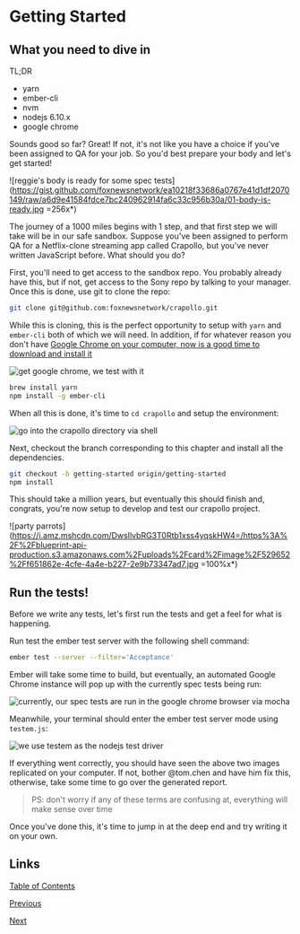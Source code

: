 # Getting Started
## What you need to dive in

TL;DR

- yarn
- ember-cli
- nvm
- nodejs 6.10.x
- google chrome

Sounds good so far? Great! If not, it's not like you have a choice if you've been assigned to QA for your job. So you'd best prepare your body and let's get started!

![reggie's body is ready for some spec tests](https://gist.github.com/foxnewsnetwork/ea10218f33686a0767e41d1df2070149/raw/a6d9e41584fdce7bc240962914fa6c33c956b30a/01-body-is-ready.jpg =256x*)

The journey of a 1000 miles begins with 1 step, and that first step we will take will be in our safe sandbox. Suppose you've been assigned to perform QA for a Netflix-clone streaming app called Crapollo, but you've never written JavaScript before. What should you do?

First, you'll need to get access to the sandbox repo. You probably already have this, but if not, get access to the Sony repo by talking to your manager. Once this is done, use git to clone the repo:

```zsh
git clone git@github.com:foxnewsnetwork/crapollo.git
```

While this is cloning, this is the perfect opportunity to setup with `yarn` and `ember-cli` both of which we will need. In addition, if for whatever reason you don't have [Google Chrome on your computer, now is a good time to download and install it](https://www.google.com/chrome/browser/desktop/index.html)

![get google chrome, we test with it](https://www.google.com/chrome/assets/common/images/chrome_logo_2x.png?mmfb=a5234ae3c4265f687c7fffae2760a907)

```zsh
brew install yarn
npm install -g ember-cli
```

When all this is done, it's time to `cd crapollo` and setup the environment:

![go into the crapollo directory via shell](https://gist.github.com/foxnewsnetwork/ea10218f33686a0767e41d1df2070149/raw/a6d9e41584fdce7bc240962914fa6c33c956b30a/01-cd-apollo-ps4.png)

Next, checkout the branch corresponding to this chapter and install all the dependencies.

```zsh
git checkout -b getting-started origin/getting-started
npm install
```

This should take a million years, but eventually this should finish and, congrats, you're now setup to develop and test our crapollo project.

![party parrots](https://i.amz.mshcdn.com/DwsIlvbRG3T0Rtb1xss4yqskHW4=/https%3A%2F%2Fblueprint-api-production.s3.amazonaws.com%2Fuploads%2Fcard%2Fimage%2F529652%2Ff651862e-4cfe-4a4e-b227-2e9b73347ad7.jpg =100%x*)

## Run the tests!

Before we write any tests, let's first run the tests and get a feel for what is happening.

Run test the ember test server with the following shell command:

```zsh
ember test --server --filter='Acceptance'
```

Ember will take some time to build, but eventually, an automated Google Chrome instance will pop up with the currently spec tests being run:

![currently, our spec tests are run in the google chrome browser via mocha](https://gist.github.com/foxnewsnetwork/ea10218f33686a0767e41d1df2070149/raw/5166c817cccc6b73316b6edd40997b0287721dba/01-mocha-spec-chrome.png)

Meanwhile, your terminal should enter the ember test server mode using `testem.js`:

![we use testem as the nodejs test driver](https://gist.github.com/foxnewsnetwork/ea10218f33686a0767e41d1df2070149/raw/5166c817cccc6b73316b6edd40997b0287721dba/01-ember-test-server.png)

If everything went correctly, you should have seen the above two images replicated on your computer. If not, bother @tom.chen and have him fix this, otherwise, take some time to go over the generated report.

>PS: don't worry if any of these terms are confusing at, everything will make sense over time

Once you've done this, it's time to jump in at the deep end and try writing it on your own.

## Links
[Table of Contents](#/)

[Previous](#/01-introduction)

[Next](#/03-our-first-spec)
